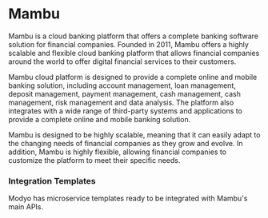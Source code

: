 # Mambu

Mambu is a cloud banking platform that offers a complete banking software solution for financial companies. Founded in 2011, Mambu offers a highly scalable and flexible cloud banking platform that allows financial companies around the world to offer digital financial services to their customers.

Mambu cloud platform is designed to provide a complete online and mobile banking solution, including account management, loan management, deposit management, payment management, cash management, cash management, risk management and data analysis. The platform also integrates with a wide range of third-party systems and applications to provide a complete online and mobile banking solution.

Mambu is designed to be highly scalable, meaning that it can easily adapt to the changing needs of financial companies as they grow and evolve. In addition, Mambu is highly flexible, allowing financial companies to customize the platform to meet their specific needs.

### Integration Templates
Modyo has microservice templates ready to be integrated with Mambu's main APIs.